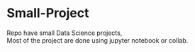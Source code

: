 # Small-Project
Repo have small Data Science projects,  
Most of the project are done using jupyter notebook or collab.

